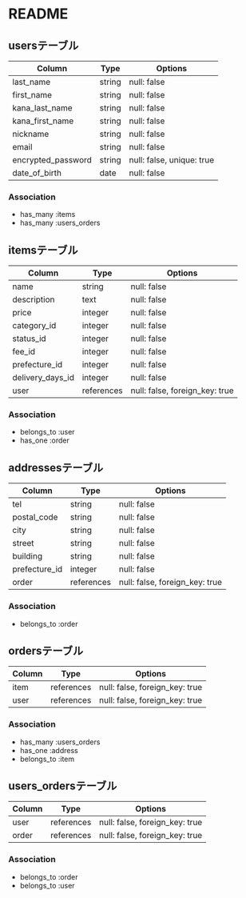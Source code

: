 # README

## usersテーブル

| Column             | Type    | Options                   |
| ------------------ | ------- | ------------------------- |
| last_name          | string  | null: false               |
| first_name         | string  | null: false               |
| kana_last_name     | string  | null: false               |
| kana_first_name    | string  | null: false               |
| nickname           | string  | null: false               |
| email              | string  | null: false               |
| encrypted_password | string  | null: false, unique: true |
| date_of_birth      | date    | null: false               |

### Association
- has_many :items
- has_many :users_orders



## itemsテーブル

| Column           | Type       | Options                        |
| ---------------- | ---------- | ------------------------------ |
| name             | string     | null: false                    |
| description      | text       | null: false                    |
| price            | integer    | null: false                    |
| category_id      | integer    | null: false                    |
| status_id        | integer    | null: false |
| fee_id           | integer    | null: false |
| prefecture_id    | integer    | null: false |
| delivery_days_id | integer    | null: false |
| user            | references | null: false, foreign_key: true |

### Association
- belongs_to :user
- has_one :order


## addressesテーブル

| Column        | Type       | Options                        |
| ------------- | ---------- | ------------------------------ |
| tel           | string     | null: false                    |
| postal_code   | string     | null: false                    |
| city          | string     | null: false                    |
| street        | string     | null: false                    |
| building      | string     | null: false                    |
| prefecture_id | integer    | null: false                    |
| order        | references | null: false, foreign_key: true |


### Association
- belongs_to :order



## ordersテーブル

| Column       | Type       | Options                        |
| ------------ | ---------- | ------------------------------ |
| item        | references | null: false, foreign_key: true |
| user        | references | null: false, foreign_key: true |

### Association
- has_many :users_orders
- has_one :address
- belongs_to :item



## users_ordersテーブル

| Column    | Type       | Options                        |
| --------- | ---------- | ------------------------------ |
| user      | references | null: false, foreign_key: true |
| order    | references | null: false, foreign_key: true |

### Association
- belongs_to :order
- belongs_to :user



